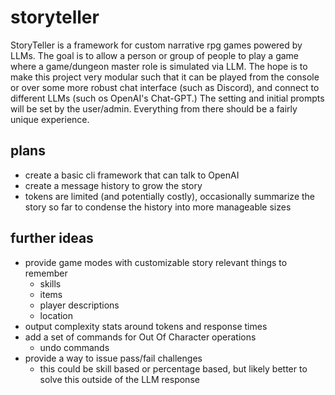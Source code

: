 # storyteller

StoryTeller is a framework for custom narrative rpg games powered by LLMs.
The goal is to allow a person or group of people to play a game where
a game/dungeon master role is simulated via LLM. The hope is to make this
project very modular such that it can be played from the console or over
some more robust chat interface (such as Discord), and connect to different
LLMs (such os OpenAI's Chat-GPT.) The setting and initial prompts will be
set by the user/admin. Everything from there should be a fairly unique
experience.

## plans

* create a basic cli framework that can talk to OpenAI
* create a message history to grow the story
* tokens are limited (and potentially costly), occasionally summarize the
story so far to condense the history into more manageable sizes

## further ideas

* provide game modes with customizable story relevant things to remember
  * skills
  * items
  * player descriptions
  * location
* output complexity stats around tokens and response times
* add a set of commands for Out Of Character operations
  * undo commands
* provide a way to issue pass/fail challenges
  * this could be skill based or percentage based, but likely better to
    solve this outside of the LLM response
